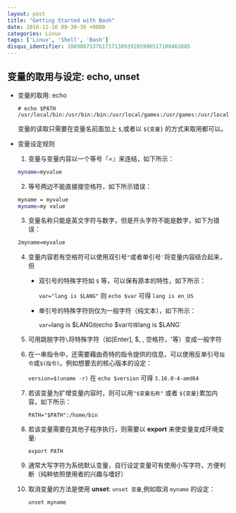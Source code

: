 ```yaml
---
layout: post
title: "Getting Started with Bash"
date: 2016-11-16 09-30-39 +0800
categories: Linux
tags: ['Linux', 'Shell', 'Bash']
disqus_identifier: 180988753761717130939285996517108463885
---
```

## 变量的取用与设定: echo, unset
- 变量的取用: echo

    ```shell
    # echo $PATH
    /usr/local/bin:/usr/bin:/bin:/usr/local/games:/usr/games:/usr/local/go/bin:/opt/local/java/bin:/opt/local/scala/bin 
    ```

    变量的读取只需要在变量名前面加上 `$`,或者以 `${变量}` 的方式来取用都可以。

- 变量设定规则

    1. 变量与变量内容以一个等号『=』来连结，如下所示：

    ```sh
    myname=myvalue
    ```

    2. 等号两边不能直接接空格符，如下所示错误：

    ```sh
    myname = myvalue
    myname=my value
    ```

    3. 变量名称只能是英文字符与数字，但是开头字符不能是数字，如下为错误：

    ```sh
    2myname=myvalue
    ```
    4. 变量内容若有空格符可以使用双引号`"`或者单引号`'`将变量内容结合起来，但
        - 双引号的特殊字符如 `$` 等，可以保有原本的特性，如下所示：

            `var="lang is $LANG"` 则 `echo $var` 可得 `lang is en_US`

        - 单引号的特殊字符则仅为一般字符（纯文本），如下所示：

            `var=`lang is $LANG` 则 `echo $var` 可得 `lang is $LANG`

    5. 可用跳脱字符`\`将特殊字符（如[Enter], $, \, 空格符，'等）变成一般字符
    6. 在一串指令中，还需要藉由奇特的指令提供的信息，可以使用反单引号`指令`或`$(指令)`。例如想要去的核心版本的设定：

        `version=$(uname -r)` 在 `echo $version` 可得 `3.16.0-4-amd64`

    7. 若该变量为扩增变量内容时，则可以用`"$变量名称"` 或者 `${变量}`累加内容，如下所示：

        `PATH="$PATH":/home/bin`

    8. 若该变量需要在其他子程序执行，则需要以 **export** 来使变量变成环境变量:

        `export PATH`

    9. 通常大写字符为系统默认变量，自行设定变量可有使用小写字符，方便判断（纯粹依照使用者的兴趣与嗜好）
    10. 取消变量的方法是使用 **unset**: `unset 变量`,例如取消 `myname` 的设定：

        `unset myname`

